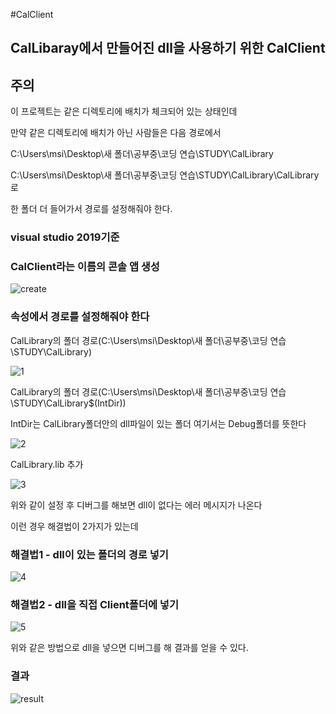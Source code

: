 #CalClient

<h2>CalLibaray에서 만들어진 dll을 사용하기 위한 CalClient</h2>

<h2>주의</h2>

이 프로젝트는 같은 디렉토리에 배치가 체크되어 있는 상태인데 

만약 같은 디렉토리에 배치가 아닌 사람들은 다음 경로에서 

C:\Users\msi\Desktop\새 폴더\공부중\코딩 연습\STUDY\CalLibrary

C:\Users\msi\Desktop\새 폴더\공부중\코딩 연습\STUDY\CalLibrary\CalLibrary로

한 폴더 더 들어가서 경로를 설정해줘야 한다.

<h3>visual studio 2019기준</h3>

<h3>CalClient라는 이름의 콘솔 앱 생성</h3>

![create](https://user-images.githubusercontent.com/71477375/149174917-60c94be0-d86b-4c24-af91-2e1d4f519601.PNG)

<h3>속성에서 경로를 설정해줘야 한다</h3>

CalLibrary의 폴더 경로(C:\Users\msi\Desktop\새 폴더\공부중\코딩 연습\STUDY\CalLibrary)

![1](https://user-images.githubusercontent.com/71477375/149174923-258e94e6-662b-4eea-8cc4-e1fda39e3dde.PNG)

CalLibrary의 폴더 경로(C:\Users\msi\Desktop\새 폴더\공부중\코딩 연습\STUDY\CalLibrary\$(IntDir))

IntDir는 CalLibrary폴더안의 dll파일이 있는 폴더 여기서는 Debug폴더를 뜻한다

![2](https://user-images.githubusercontent.com/71477375/149174928-a89388a3-d1fc-4848-8597-cb23fe88f68e.PNG)

CalLibrary.lib 추가

![3](https://user-images.githubusercontent.com/71477375/149174930-2f4c1c1a-460f-4a3f-8f53-349c4b048cc1.PNG)

위와 같이 설정 후 디버그를 해보면 dll이 없다는 에러 메시지가 나온다

이런 경우 해결법이 2가지가 있는데 

<h3>해결법1 - dll이 있는 폴더의 경로 넣기</h3>

![4](https://user-images.githubusercontent.com/71477375/149176659-5c1fb81f-008a-45e6-bdb2-43a542a71d7a.PNG)

<h3>해결법2 - dll을 직접 Client폴더에 넣기</h3>

![5](https://user-images.githubusercontent.com/71477375/149176649-fd0d9f77-52b7-4c85-87c2-7f80f0b2d5f4.PNG)

위와 같은 방법으로 dll을 넣으면 디버그를 해 결과를 얻을 수 있다.

<h3>결과</h3>

![result](https://user-images.githubusercontent.com/71477375/149176657-583d4c36-18db-4b3c-a4db-105e5345cbbd.PNG)
